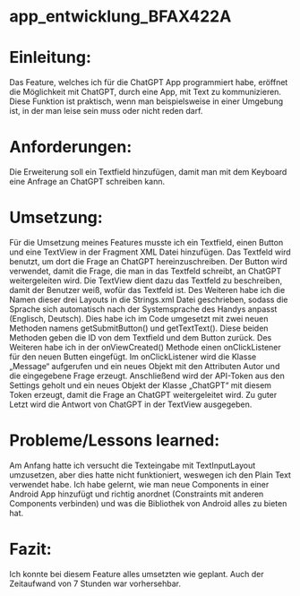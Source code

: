 # app_entwicklung_BFAX422A
# Einleitung:
Das Feature, welches ich für die ChatGPT App programmiert habe, eröffnet die Möglichkeit mit ChatGPT, durch eine App, mit Text zu kommunizieren. Diese Funktion ist praktisch, wenn man beispielsweise in einer Umgebung ist, in der man leise sein muss oder nicht reden darf.

# Anforderungen:
Die Erweiterung soll ein Textfield hinzufügen, damit man mit dem Keyboard eine Anfrage an ChatGPT schreiben kann. 

# Umsetzung:
Für die Umsetzung meines Features musste ich ein Textfield, einen Button und eine TextView in der Fragment XML Datei hinzufügen. Das Textfeld wird benutzt, um dort die Frage an ChatGPT hereinzuschreiben. Der Button wird verwendet, damit die Frage, die man in das Textfeld schreibt, an ChatGPT weitergeleiten wird. Die TextView dient dazu das Textfeld zu beschreiben, damit der Benutzer weiß, wofür das Textfeld ist. 
Des Weiteren habe ich die Namen dieser drei Layouts in die Strings.xml Datei geschrieben, sodass die Sprache sich automatisch nach der Systemsprache des Handys anpasst (Englisch, Deutsch).
Dies habe ich im Code umgesetzt mit zwei neuen Methoden namens getSubmitButton() und getTextText(). Diese beiden Methoden geben die ID von dem Textfield und dem Button zurück. Des Weiteren habe ich in der onViewCreated() Methode einen onClickListener für den neuen Butten eingefügt. Im onClickListener wird die Klasse „Message“ aufgerufen und ein neues Objekt mit den Attributen Autor und die eingegebene Frage erzeugt. Anschließend wird der API-Token aus den Settings geholt und ein neues Objekt der Klasse „ChatGPT“ mit diesem Token erzeugt, damit die Frage an ChatGPT weitergeleitet wird. Zu guter Letzt wird die Antwort von ChatGPT in der TextView ausgegeben.

# Probleme/Lessons learned:
Am Anfang hatte ich versucht die Texteingabe mit TextInputLayout umzusetzen, aber dies hatte nicht funktioniert, weswegen ich den Plain Text verwendet habe.
Ich habe gelernt, wie man neue Components in einer Android App hinzufügt und richtig anordnet (Constraints mit anderen Components verbinden) und was die Bibliothek von Android alles zu bieten hat.

# Fazit:
Ich konnte bei diesem Feature alles umsetzten wie geplant. Auch der Zeitaufwand von 7 Stunden war vorhersehbar.

